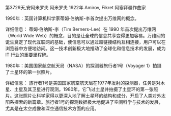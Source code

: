第3729天,安阿米罗夫
阿米罗夫 1922年
Amirov, Fikret 阿塞拜疆作曲家


1990年：英国计算机科学家蒂姆·伯纳斯-李首次提出万维网的概念。

详细信息：
蒂姆·伯纳斯-李（Tim Berners-Lee）在 1990 年首次提出万维网（World Wide Web）的概念，目的是让全球的信息共享变得更加容易。万维网的诞生奠定了现代互联网的基础，使信息可以通过超链接结构互相连接，用户可以在浏览器中方便地访问。这一技术创新极大地推动了全球化和信息技术的发展，成为 IT 行业的重要里程碑。

1980年：美国国家航空航天局（NASA）的探测器旅行者1号（Voyager 1）拍摄了土星环的第一张照片。

详细信息：
旅行者1号是美国国家航空航天局在1977年发射的探测器，任务是对木星、土星及其卫星进行观测。1980年，它飞过土星并拍摄了土星环的第一张照片。这张照片让科学家得以更深入地了解土星环的结构和成分，开启了人类对外太阳系探索的新篇章。旅行者1号的探测数据极大地促进了空间科学与技术的发展，尤其是在太空成像和深空通信技术方面的应用。

